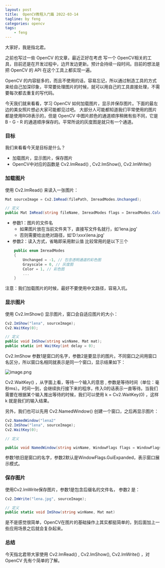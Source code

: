 ```yaml
---
layout: post
title:  OpenCV教程入门篇 2022-03-14
tagline: by feng
categories: opencv
tags: 
    - feng
---
```


大家好，我是指北君。

之前也写过一些 OpenCV 的文章，最近正好在考虑 写一个 OpenCV相关的工具，目前还是在开发过程中，边开发边更新。预计会持续一段时间。目前的想法是把 OpenCV 的 API 在这个工具上都实现一遍。
​
<!--more-->

OpenCV 的内容挺多的，而且不使用的话，容易忘记，所以通过制造工具的方式来给自己加深印象，平常要处理图片的时候，就可以用自己的工具直接处理，不需要每次都去重复的写代码。


今天我们就来看看，学习 OpenCV 如何加载图片，显示并保存图片。下面的最左边的美女照片想必大家可能都见过吧。 大部分人可能都知道我们平常使用的图片都是使用RGB表示的，但是 OpenCV 中图片颜色的通道顺序稍微有些不同，它是 B - G - R 的通道顺序保存的。平常所说的灰度图是就只有一个通道。
​

### 目标
我们来看看今天是目标是什么？

- 加载图片，显示图片，保存图片
- OpenCV中对应的函数是 Cv2.ImRead() , Cv2.ImShow(), Cv2.ImWrite() 


### 加载图片
使用 Cv2.ImRead() 来读入一张图片：
```csharp
Mat sourceImage = Cv2.ImRead(filePath, ImreadModes.Unchanged);

// 定义
public Mat ImRead(string fileName, ImreadModes flags = ImreadModes.Color)

```

- 参数1：图片的文件名
   - 如果图片放在当前文件夹下，直接写文件名就行，如'lena.jpg'
   - 否则需要给出绝对路径，如'D:\xxx\lena.jpg'
- 参数2：读入方式，省略即采用默认值 比较常用的是以下三个
```csharp
	public enum ImreadModes
    {
        Unchanged = -1, // 包含透明通道的彩色图
        Grayscale = 0, // 灰度图
        Color = 1, // 彩色图
		...
    }
```
注意：我们加载图片的时候，最好不要使用中文路径，容易入坑。
### 显示图片


使用 Cv2.ImShow() 显示图片，窗口会自适应图片的大小：
```csharp
Cv2.ImShow("lena", sourceImage);
Cv2.WaitKey(0);

// 定义
public void ImShow(string winName, Mat mat);
public static int WaitKey(int delay = 0);
```
Cv2.ImShow 参数1是窗口的名字，参数2是要显示的图片。不同窗口之间用窗口名区分，所以窗口名相同就表示是同一个窗口，显示结果如下：

![image.png](https://img-blog.csdnimg.cn/img_convert/81b02b624b2eb422ee11fd5710b11636.png)

Cv2.WaitKey() ，从字面上看，等待一个输入的意思 , 参数是等待时间（单位：毫秒ms）。时间一到，会继续执行接下来的程序，传入0的话表示一直等待。当我们需要在根据某个输入推出等待的时候，我们可以使用 k = Cv2.WaitKey(0) ，这样 k 就是我们的输入结果。
​

另外，我们也可以先用 Cv2.NamedWindow() 创建一个窗口，之后再显示图片：

```csharp
Cv2.NamedWindow("lena2"
Cv2.ImShow("lena", sourceImage);
Cv2.WaitKey(0);

// 定义

public void NamedWindow(string winName, WindowFlags flags = WindowFlags.GuiExpanded)
```

参数1依旧是窗口的名字，参数2默认是WindowFlags.GuiExpanded，表示窗口展示模式。

### 保存图片


使用Cv2.ImWrite保存图片，参数1是包含后缀名的文件名， 参数2 是：
```csharp
Cv2.ImWrite("lena.jpg", sourceImage);

// 定义
public static void ImShow(string winName, Mat mat)
```
是不是感觉很简单，OpenCV在图片的基础操作上其实都挺简单的，到后面加上一些应用场景之后就会复杂起来。
​

### 总结


今天指北君带大家使用 Cv2.ImRead() , Cv2.ImShow(), Cv2.ImWrite()  ，对OpenCV 先有个简单的了解。
